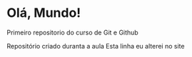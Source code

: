 # Olá, Mundo!
 Primeiro repositorio do curso de Git e Github

Repositório criado duranta a aula
Esta linha eu alterei no site
